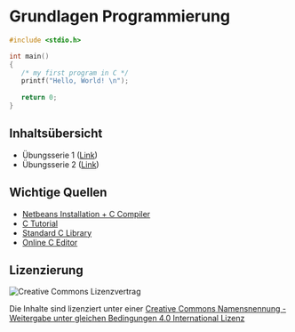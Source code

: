 # Grundlagen Programmierung

```c
#include <stdio.h>

int main()
{
   /* my first program in C */
   printf("Hello, World! \n");
   
   return 0;
}
```

## Inhaltsübersicht

* Übungsserie 1 ([Link](https://github.com/stefanhuber/gru/blob/master/UE1.md))
* Übungsserie 2 ([Link](https://github.com/stefanhuber/gru/blob/master/UE2.md))

## Wichtige Quellen

* [Netbeans Installation + C Compiler](https://netbeans.org/community/releases/80/cpp-setup-instructions.html)
* [C Tutorial](http://www.tutorialspoint.com/cprogramming/index.htm)
* [Standard C Library](http://en.wikipedia.org/wiki/C_standard_library)
* [Online C Editor](http://www.tutorialspoint.com/compile_c_online.php)

## Lizenzierung
![Creative Commons Lizenzvertrag](https://i.creativecommons.org/l/by-sa/4.0/88x31.png "Creative Commons Lizenzvertrag")

Die Inhalte sind lizenziert unter einer [Creative Commons Namensnennung - Weitergabe unter gleichen Bedingungen 4.0 International Lizenz](https://github.com/stefanhuber/sem/blob/master/LICENSE.md)



